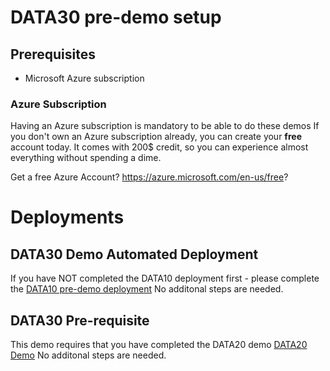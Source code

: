 # DATA30 pre-demo setup

## Prerequisites

- Microsoft Azure subscription

### Azure Subscription

Having an Azure subscription is mandatory to be able to do these demos If you don't own an Azure subscription already, you can create your **free** account today. It comes with 200$ credit, so you can experience almost everything without spending a dime.

Get a free Azure Account?
https://azure.microsoft.com/en-us/free?



# Deployments

## DATA30 Demo Automated Deployment

If you have NOT completed the DATA10 deployment first - please complete the [DATA10 pre-demo deployment](../../data10/deployment/README.md)
No additonal steps are needed.


## DATA30 Pre-requisite

This demo requires that you have completed the DATA20 demo  [DATA20 Demo](../../data20/demos/README.md)
No additonal steps are needed.

